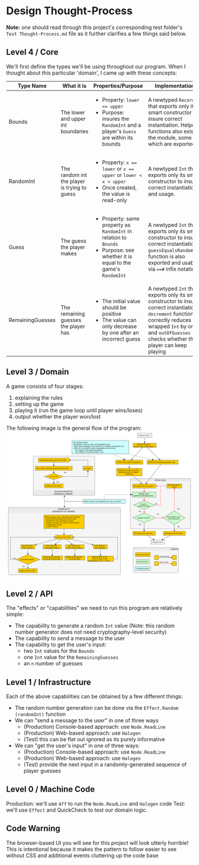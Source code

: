 # Design Thought-Process

**Note:** one should read through this project's corresponding test folder's `Test Thought-Process.md` file as it further clarifies a few things said below.

## Level 4 / Core

We'll first define the types we'll be using throughout our program. When I thought about this particular 'domain', I came up with these concepts:

| Type Name | What it is | Properties/Purpose | Implementation
| - | - | - | - |
| Bounds | The lower and upper int boundaries | <ul><li>Property: `lower <= upper`</li><li>Purpose: insures the `RandomInt` and a player's `Guess` are within its bounds</li></ul> | A newtyped `Record` that exports only its smart constructor to insure correct instantiation. Helper functions also exist in the module, some of which are exported.
| RandomInt | The random int the player is trying to guess | <ul><li>Property: `x == lower` or `x == upper` or `lower < x < upper`</li><li>Once created, the value is read-only</li></ul> | A newtyped `Int` that exports only its smart constructor to insure correct instantiation and usage.
| Guess | The guess the player makes | <ul><li>Property: same property as `RandomInt` in relation to `Bounds`</li><li>Purpose: see whether it is equal to the game's `RandomInt`</li></ul> | A newtyped `Int` that exports only its smart constructor to insure correct instantiation. `guessEqualsRandomInt` function is also exported and usable via `==#` infix notation.
| RemainingGuesses | The remaining guesses the player has | <ul><li>The initial value should be positive</li><li>The value can only decrease by one after an incorrect guess</li></ul> | A newtyped `Int` that exports only its smart constructor to insure correct instantiation. `decrement` function correctly reduces the wrapped `Int` by one and `outOfGuesses` checks whether the player can keep playing

## Level 3 / Domain

A game consists of four stages:
1. explaining the rules
2. setting up the game
3. playing it (run the game loop until player wins/loses)
4. output whether the player won/lost

The following image is the general flow of the program:
![Control-Flow](./assets/Control-Flow.svg)

## Level 2 / API

The "effects" or "capabilities" we need to run this program are relatively simple:
- The capability to generate a random `Int` value (Note: this random number generator does not need cryptography-level security)
- The capability to send a message to the user
- The capability to get the user's input:
    - two `Int` values for the `Bounds`
    - one `Int` value for the `RemainingGuesses`
    - an `n` number of guesses

## Level 1 / Infrastructure

Each of the above capabilities can be obtained by a few different things:
- The random number generation can be done via the `Effect.Random (randomInt)` function
- We can "send a message to the user" in one of three ways
    - (Production) Console-based approach: use `Node.ReadLine`
    - (Production) Web-based approach: use `Halogen`
    - (Test) this can be flat out ignored as its purely informative
- We can "get the user's input" in one of three ways:
    - (Production) Console-based approach: use `Node.ReadLine`
    - (Production) Web-based approach: use `Halogen`
    - (Test) provide the next input in a randomly-generated sequence of player guesses

## Level 0 / Machine Code

Production: we'll use `Aff` to run the `Node.ReadLine` and `Halogen` code
Test: we'll use `Effect` and QuickCheck to test our domain logic.

## Code Warning

The browser-based UI you will see for this project will look utterly horrible! This is intentional because it makes the pattern to follow easier to see without CSS and additional events cluttering up the code base
